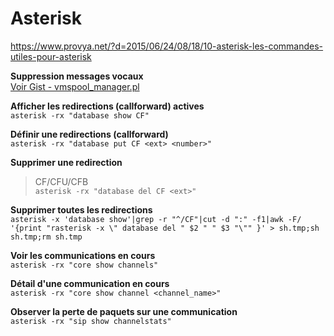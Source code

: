 # Asterisk
https://www.provya.net/?d=2015/06/24/08/18/10-asterisk-les-commandes-utiles-pour-asterisk
  
  **Suppression messages vocaux**  
 [Voir Gist - vmspool_manager.pl](https://gist.github.com/all3kcis/e10877ce02a17d10e35dac0bea76bede)  

  
**Afficher les redirections (callforward) actives**  
`asterisk -rx "database show CF"`

**Définir une redirections (callforward)**  
`asterisk -rx "database put CF <ext> <number>"`  

**Supprimer une redirection**  
> CF/CFU/CFB  
`asterisk -rx "database del CF <ext>"`  


**Supprimer toutes les redirections**  
`asterisk -x 'database show'|grep -r "^/CF"|cut -d ":" -f1|awk -F/ '{print "rasterisk -x \" database del " $2 " " $3 "\"" }' > sh.tmp;sh sh.tmp;rm sh.tmp`  

**Voir les communications en cours**  
`asterisk -rx "core show channels"`

**Détail d'une communication en cours**  
`asterisk -rx "core show channel <channel_name>"`

**Observer la perte de paquets sur une communication**  
`asterisk -rx "sip show channelstats"`
